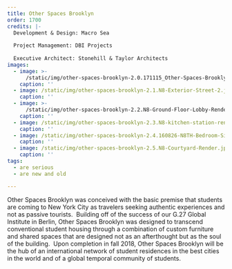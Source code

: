 ```yaml
---
title: Other Spaces Brooklyn
order: 1700
credits: |-
  Development & Design: Macro Sea  
    
  Project Management: DBI Projects  
    
  Executive Architect: Stonehill & Taylor Architects
images:
  - image: >-
      /static/img/other-spaces-brooklyn-2.0.171115_Other-Spaces-Brooklyn-Exterior-Render.jpg
    caption: ''
  - image: /static/img/other-spaces-brooklyn-2.1.N8-Exterior-Street-2.jpg
    caption: ''
  - image: >-
      /static/img/other-spaces-brooklyn-2.2.N8-Ground-Floor-Lobby-Rendering-170113-16-9.jpg
    caption: ''
  - image: /static/img/other-spaces-brooklyn-2.3.N8-kitchen-station-render.jpg
    caption: ''
  - image: /static/img/other-spaces-brooklyn-2.4.160826-N8TH-Bedroom-Single-Bed.jpg
    caption: ''
  - image: /static/img/other-spaces-brooklyn-2.5.N8-Courtyard-Render.jpg
    caption: ''
tags:
  - are serious
  - are new and old

---
```

Other Spaces Brooklyn was conceived with the basic premise that students are coming to New York City as travelers seeking authentic experiences and not as passive tourists.  Building off of the success of our G.27 Global Institute in Berlin, Other Spaces Brooklyn was designed to transcend conventional student housing through a combination of custom furniture and shared spaces that are designed not as an afterthought but as the soul of the building.  Upon completion in fall 2018, Other Spaces Brooklyn will be the hub of an international network of student residences in the best cities in the world and of a global temporal community of students.

